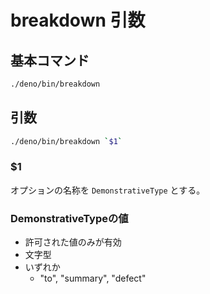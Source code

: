 
# breakdown 引数
## 基本コマンド
```bash
./deno/bin/breakdown
```

## 引数
```bash
./deno/bin/breakdown `$1`
```

### $1
オプションの名称を `DemonstrativeType` とする。

### DemonstrativeTypeの値
- 許可された値のみが有効
- 文字型
- いずれか
  - "to", "summary", "defect"

